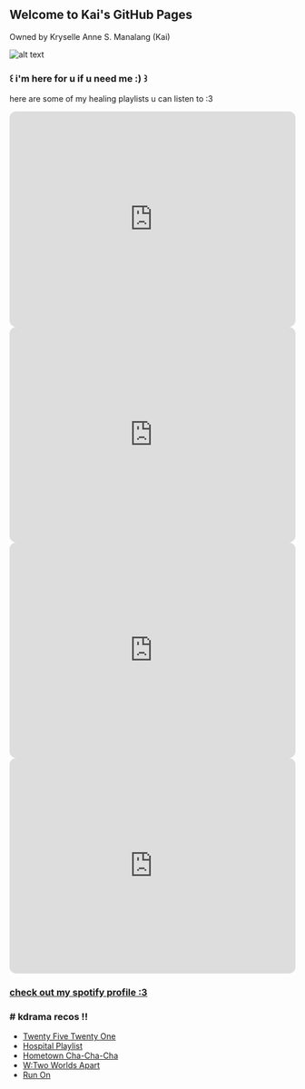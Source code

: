 ## Welcome to Kai's GitHub Pages

Owned by Kryselle Anne S. Manalang (Kai)

![alt text](https://i.pinimg.com/564x/f5/46/23/f54623e3552fefe2b56b0227f56e217f.jpg)

### **꒰ i'm here for u if u need me :) ꒱**

here are some of my healing playlists u can listen to :3
<iframe style="border-radius:12px" src="https://open.spotify.com/embed/playlist/37hFdYwU8vftmTFZFvPHjr?utm_source=generator&theme=0" width="100%" height="380" frameBorder="0" allowfullscreen="" allow="autoplay; clipboard-write; encrypted-media; fullscreen; picture-in-picture"></iframe>
<iframe style="border-radius:12px" src="https://open.spotify.com/embed/playlist/2XjQlADjaiX8ER1ePnJhpj?utm_source=generator" width="100%" height="380" frameBorder="0" allowfullscreen="" allow="autoplay; clipboard-write; encrypted-media; fullscreen; picture-in-picture"></iframe>
<iframe style="border-radius:12px" src="https://open.spotify.com/embed/playlist/1xsSj6wUSp4q3jJmJts1VF?utm_source=generator" width="100%" height="380" frameBorder="0" allowfullscreen="" allow="autoplay; clipboard-write; encrypted-media; fullscreen; picture-in-picture"></iframe>
<iframe style="border-radius:12px" src="https://open.spotify.com/embed/playlist/4tgFGPAQKfbYyu34q1GnvF?utm_source=generator" width="100%" height="380" frameBorder="0" allowfullscreen="" allow="autoplay; clipboard-write; encrypted-media; fullscreen; picture-in-picture"></iframe>

### [check out my spotify profile :3](https://open.spotify.com/user/cideqamefzucro4mmj874rjqj?si=0d973402952a43ee)

### # kdrama recos !!
- [Twenty Five Twenty One](https://www.netflix.com/us/title/81517168?s=i&trkid=13747225&vlang=en&clip=81580267)
- [Hospital Playlist](https://www.netflix.com/us/title/81239224?s=i&trkid=13747225&vlang=en&clip=81406151)
- [Hometown Cha-Cha-Cha](https://www.netflix.com/us/title/81239224?s=i&trkid=13747225&vlang=en&clip=81406151)
- [W:Two Worlds Apart](https://www.netflix.com/us/title/81042230?s=i&trkid=13747225&vlang=en&clip=81054699)
- [Run On](https://www.netflix.com/us/title/81318872?s=i&trkid=13747225&vlang=en&clip=81394995)
